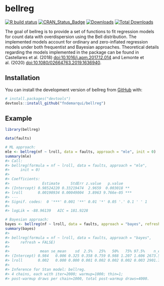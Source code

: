 
<!-- README.md is generated from README.Rmd. Please edit that file -->

# bellreg

<!-- badges: start -->

[![R build
status](https://github.com/fndemarqui/bellreg/workflows/R-CMD-check/badge.svg)](https://github.com/fndemarqui/bellreg/actions)
[![CRAN_Status_Badge](https://www.r-pkg.org/badges/version/bellreg)](https://cran.r-project.org/package=bellreg)
[![Downloads](https://cranlogs.r-pkg.org/badges/bellreg)](https://cran.r-project.org/package=bellreg)
[![Total
Downloads](https://cranlogs.r-pkg.org/badges/grand-total/bellreg?color=orange)](https://cran.r-project.org/package=bellreg)
<!-- badges: end -->

The goal of bellreg is to provide a set of functions to fit regression
models for count data with overdispersion using the Bell distribution.
The implemented models account for ordinary and zero-inflated regression
models under both frequentist and Bayesian approaches. Theoretical
details regarding the models implemented in the package can be found in
Castellares et al. (2018) <doi:10.1016/j.apm.2017.12.014> and Lemonte et
al. (2020) <doi:10.1080/02664763.2019.1636940>.

## Installation

You can install the development version of bellreg from
[GitHub](https://github.com/) with:

``` r
# install.packages("devtools")
devtools::install_github("fndemarqui/bellreg")
```

## Example

``` r
library(bellreg)

data(faults)

# ML approach:
mle <- bellreg(nf ~ lroll, data = faults, approach = "mle", init = 0)
summary(mle)
#> Call:
#> bellreg(formula = nf ~ lroll, data = faults, approach = "mle", 
#>     init = 0)
#> 
#> Coefficients:
#>               Estimate     StdErr z.value   p.value    
#> (Intercept) 0.98524220 0.33219474  2.9659  0.003018 ** 
#> lroll       0.00190934 0.00049004  3.8963 9.766e-05 ***
#> ---
#> Signif. codes:  0 '***' 0.001 '**' 0.01 '*' 0.05 '.' 0.1 ' ' 1
#> 
#> logLik = -88.96139   AIC = 181.9228

# Bayesian approach:
bayes <- bellreg(nf ~ lroll, data = faults, approach = "bayes", refresh = FALSE)
summary(bayes)
#> 
#> bellreg(formula = nf ~ lroll, data = faults, approach = "bayes", 
#>     refresh = FALSE)
#> 
#>              mean se_mean    sd  2.5%   25%   50%   75% 97.5%    n_eff  Rhat
#> (Intercept) 0.984   0.006 0.325 0.358 0.759 0.988 1.207 1.606 2673.556 1.001
#> lroll       0.002   0.000 0.000 0.001 0.002 0.002 0.002 0.003 2901.735 1.000
#> 
#> Inference for Stan model: bellreg.
#> 4 chains, each with iter=2000; warmup=1000; thin=1; 
#> post-warmup draws per chain=1000, total post-warmup draws=4000.
```
